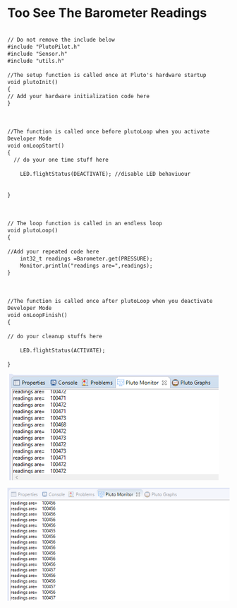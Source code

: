 # Too See The Barometer Readings

```text

// Do not remove the include below
#include "PlutoPilot.h"
#include "Sensor.h"
#include "utils.h"

//The setup function is called once at Pluto's hardware startup
void plutoInit()
{
// Add your hardware initialization code here
}



//The function is called once before plutoLoop when you activate Developer Mode
void onLoopStart()
{
  // do your one time stuff here

	LED.flightStatus(DEACTIVATE); //disable LED behaviuour


}



// The loop function is called in an endless loop
void plutoLoop()
{

//Add your repeated code here
	int32_t readings =Barometer.get(PRESSURE);
	Monitor.println("readings are=",readings);
}



//The function is called once after plutoLoop when you deactivate Developer Mode
void onLoopFinish()
{

// do your cleanup stuffs here

	LED.flightStatus(ACTIVATE);

}
```

![With External Blow](.gitbook/assets/capture_exp3_with-external-blow.png)

![Without External Blow](.gitbook/assets/capture_exp3_without-external-blow.PNG)

